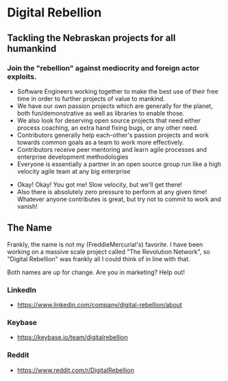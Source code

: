 # Digital Rebellion
## Tackling the Nebraskan projects for all humankind
### Join the "rebellion" against mediocrity and foreign actor exploits.
* Software Engineers working together to make the best use of their free time in order to further projects of value to mankind.
* We have our own passion projects which are generally for the planet, both fun/demonstrative as well as libraries to enable those.
* We also look for deserving open source projects that need either process coaching, an extra hand fixing bugs, or any other need.
* Contributors generally help each-other's passion projects and work towards common goals as a team to work more effectively.
* Contributors receive peer mentoring and learn agile processes and enterprise development methodologies
* Everyone is essentially a partner in an open source group run like a high velocity agile team at any big enterprise
 - Okay! Okay! You got me! Slow velocity, but we'll get there!
 - Also there is absolutely zero pressure to perform at any given time! Whatever anyone contributes is great, but try not to commit to work and vanish!

## The Name
Frankly, the name is not my (FreddieMercurial's) favorite. I have been working on a massive scale project called "The Revolution Network", so "Digital Rebellion" was frankly all I could think of in line with that.

Both names are up for change. Are you in marketing? Help out!

### LinkedIn
* https://www.linkedin.com/company/digital-rebellion/about

### Keybase
* https://keybase.io/team/digitalrebellion

### Reddit
* https://www.reddit.com/r/DigitalRebellion
